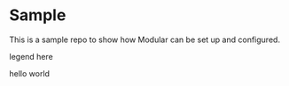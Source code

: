 # Sample

This is a sample repo to show how Modular can be set up and configured.

[comment]: # (MODULAR-LEGEND-START)

legend here

[comment]: # (MODULAR-LEGEND-END)

hello world

[comment]: # (MODULAR-CHART-START)

[comment]: # (MODULAR-CHART-END)
